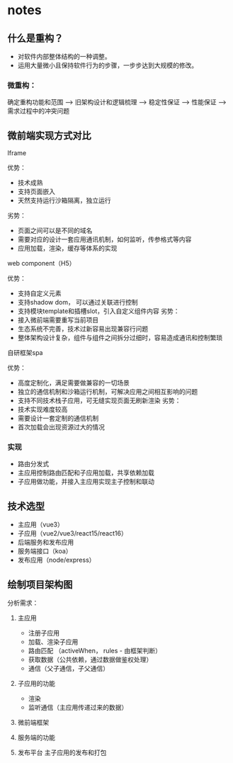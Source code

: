# notes

## 什么是重构？

* 对软件内部整体结构的一种调整。
* 运用大量微小且保持软件行为的步骤，一步步达到大规模的修改。

### 微重构：

确定重构功能和范围 ——> 旧架构设计和逻辑梳理 ——> 稳定性保证 ——> 性能保证 ——> 需求过程中的冲突问题

## 微前端实现方式对比

Iframe

优势：
* 技术成熟
* 支持页面嵌入
* 天然支持运行沙箱隔离，独立运行

劣势：
* 页面之间可以是不同的域名
* 需要对应的设计一套应用通讯机制，如何监听，传参格式等内容
* 应用加载，渲染，缓存等体系的实现

web component（H5）

优势：
* 支持自定义元素
* 支持shadow dom， 可以通过关联进行控制
* 支持模块template和插槽slot，引入自定义组件内容
劣势：
* 接入微前端需要重写当前项目
* 生态系统不完善，技术过新容易出现兼容行问题
* 整体架构设计复杂，组件与组件之间拆分过细时，容易造成通讯和控制繁琐

自研框架spa

优势：
* 高度定制化，满足需要做兼容的一切场景
* 独立的通信机制和沙箱运行机制，可解决应用之间相互影响的问题
* 支持不同技术栈子应用，可无缝实现页面无刷新渲染
劣势：
* 技术实现难度较高
* 需要设计一套定制的通信机制
* 首次加载会出现资源过大的情况

### 实现

* 路由分发式
* 主应用控制路由匹配和子应用加载，共享依赖加载
* 子应用做功能，并接入主应用实现主子控制和联动

## 技术选型

* 主应用（vue3）
* 子应用（vue2/vue3/react15/react16）
* 后端服务和发布应用
* 服务端接口（koa）
* 发布应用（node/express）

## 绘制项目架构图

分析需求：

1. 主应用
    * 注册子应用
    * 加载、渲染子应用
    * 路由匹配 （activeWhen， rules - 由框架判断）
    * 获取数据（公共依赖，通过数据做鉴权处理）
    * 通信（父子通信，子父通信）

2. 子应用的功能
    * 渲染
    * 监听通信（主应用传递过来的数据）

3. 微前端框架

4. 服务端的功能

5. 发布平台
主子应用的发布和打包